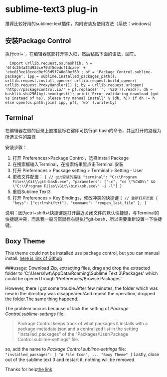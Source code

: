 # sublime-text3 plug-in
推荐比较好用的sublime-text插件，内附安装及使用方法（系统：windows）

## 安装Package Control
执行ctrl+`，在编辑器底部打开输入框，然后粘贴下面的语法，回车。
```
  import urllib.request,os,hashlib; h = '6f4c264a24d933ce70df5dedcf1dcaee' + 'ebe013ee18cced0ef93d5f746d80ef60'; pf = 'Package Control.sublime-package'; ipp = sublime.installed_packages_path(); urllib.request.install_opener( urllib.request.build_opener( urllib.request.ProxyHandler()) ); by = urllib.request.urlopen( 'http://packagecontrol.io/' + pf.replace(' ', '%20')).read(); dh = hashlib.sha256(by).hexdigest(); print('Error validating download (got %s instead of %s), please try manual install' % (dh, h)) if dh != h else open(os.path.join( ipp, pf), 'wb' ).write(by)
```

## Terminal
在编辑器左侧的目录上直接鼠标右键即可执行git bash的命令，并且打开的路径为所选文件的路径

安装步骤：
  1. 打开 Preferences>Package Control，选择Install Package
  2. 在搜索框输入Terminal，在搜索结果里点击Terminal 安装
  3. 打开 Preferences > Package setting > Terminal > Setting - User
  4. 更改文件配置：
    `
    {
      // git安装的路径
      "terminal": "C:\\Program Files\\Git\\git-bash.exe",
      "parameters": ["-c", "cd \"%CWD%\" && \"C:\\Program Files\\Git\\bin\\sh.exe\" -i -l"]
    }
    `
  5. 重启Sublime Text3
  6. 打开 Preferences > Key Bindings，修改冲突的快捷键
    `
    [
      // 重新打开页面
      { "keys": ["ctrl+shift+t"], "command": "reopen_last_file" },
    ]
    `

说明：因为ctrl+shift+t快捷键是打开最近关闭文件的默认快捷键，与Terminal的快捷键冲突，而且我一般习惯鼠标右键执行git-bash，所以需要重新设置一下快捷键。


## Boxy Theme
This theme could not be installed use package control, but you can manual install.
[here is link of Github](https://github.com/bofm/sublime-boxy-theme)

###usage:
Download Zip, extracting files, drag and drop the extracted folder to 'C:\Users\lwt\AppData\Roaming\Sublime Text 3\Packages' which could be opened trough 'Preferences/Browse Packages'.

However, there I got some trouble.After few minutes, the folder which was new in the directory was disappeared!And repeat the operation, dropped the folder.The same thing happend.

The problem occurs because of lack the setting of *Package Control.sublime-settings* file:
> Package Control keeps track of what packages it installs with a package-metadata.json and a centralized list in the setting "installed_packages" of the "Packages/User/Package Control.sublime-settings" file.

so, add the name to *Package Control.sublime-settings* file:
`
  "installed_packages":
	[
		"A File Icon",
    ...
		"Boxy Theme"
	]
`
Lastly, close out of the sublime text 3 and restart it, nothing will be removed.

Thanks for help[the link](https://forum.sublimetext.com/t/sublime-keeps-deleting-my-loose-packages/15691/3)
